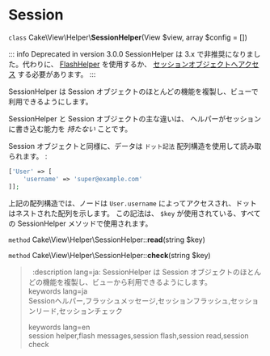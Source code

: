 # Session

`class` Cake\\View\\Helper\\**SessionHelper**(View $view, array $config = [])

::: info Deprecated in version 3.0.0
SessionHelper は 3.x で非推奨になりました。代わりに、 [FlashHelper](../../views/helpers/flash) を使用するか、 [セッションオブジェクトへアクセス](../../development/sessions#accessing-session-object) する必要があります。
:::

SessionHelper は Session オブジェクトのほとんどの機能を複製し、ビューで利用できるようにします。

SessionHelper と Session オブジェクトの主な違いは、
ヘルパーがセッションに書き込む能力を *持たない* ことです。

Session オブジェクトと同様に、データは `ドット記法` 配列構造を使用して読み取られます。 :

``` php
['User' => [
    'username' => 'super@example.com'
]];
```

上記の配列構造では、ノードは `User.username` によってアクセスされ、ドットはネストされた配列を示します。
この記法は、 `$key` が使用されている、すべての SessionHelper メソッドで使用されます。

`method` Cake\\View\\Helper\\SessionHelper::**read**(string $key)

`method` Cake\\View\\Helper\\SessionHelper::**check**(string $key)

>   :description lang=ja: SessionHelper は Session オブジェクトのほとんどの機能を複製し、ビューから利用できるようにします。  
> keywords lang=ja  
> Sessionヘルパー,フラッシュメッセージ,セッションフラッシュ,セッションリード,セッションチェック
>
> keywords lang=en  
> session helper,flash messages,session flash,session read,session check
